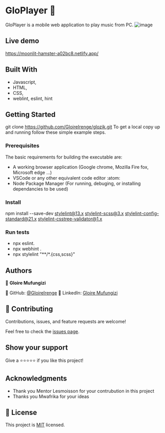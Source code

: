 # GloPlayer :diamond_shape_with_a_dot_inside:


GloPlayer is a mobile web application to play music from PC.
![image](https://github.com/GloireIrenge/glozik/assets/37586807/9b86a980-af7a-47eb-93aa-9638b6cfb89d)


## Live demo
https://moonlit-hamster-a02bc8.netlify.app/

## Built With
- Javascript,
- HTML,
- CSS,
- weblint, eslint, hint

## Getting Started
git clone https://github.com/GloireIrenge/glozik.git
To get a local copy up and running follow these simple example steps.

### Prerequisites
The basic requirements for building the executable are:

- A working browser application (Google chrome, Mozilla Fire fox, Microsoft edge ...)
- VSCode or any other equivalent code editor :atom:
- Node Package Manager (For running, debuging, or installing dependancies to be used)


### Install
npm install --save-dev stylelint@13.x stylelint-scss@3.x stylelint-config-standard@21.x stylelint-csstree-validator@1.x

### Run tests
- npx eslint.
- npx webhint .
- npx stylelint "**/*.{css,scss}"

## Authors

👤 **Gloire Mufungizi**

:diamond_shape_with_a_dot_inside: GitHub: [@GloireIrenge](https://github.com/GloireIrenge)
:diamond_shape_with_a_dot_inside: LinkedIn: [Gloire Mufungizi](https://www.linkedin.com/in/glory-mufungizi-678940202/)


## 🤝 Contributing

Contributions, issues, and feature requests are welcome!

Feel free to check the [issues page](../../issues/).

## Show your support

Give a ⭐️⭐️⭐️⭐️⭐️ if you like this project!

## Acknowledgments

- Thank you Mentor Lesmoisson for your contrubution in this project
- Thanks you Mwafrika for your ideas 



## 📝 License

This project is [MIT](./MIT.md) licensed.


